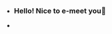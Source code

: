 - ### Hello! Nice to e-meet you👋
-
<!--
**tdtnghi/tdtnghi** is a ✨ _special_ ✨ repository because its `README.md` (this file) appears on your GitHub profile.
-
![](https://i.pinimg.com/originals/89/bb/06/89bb06251fb7401e094b1f6d71f3d3f4.gif)
